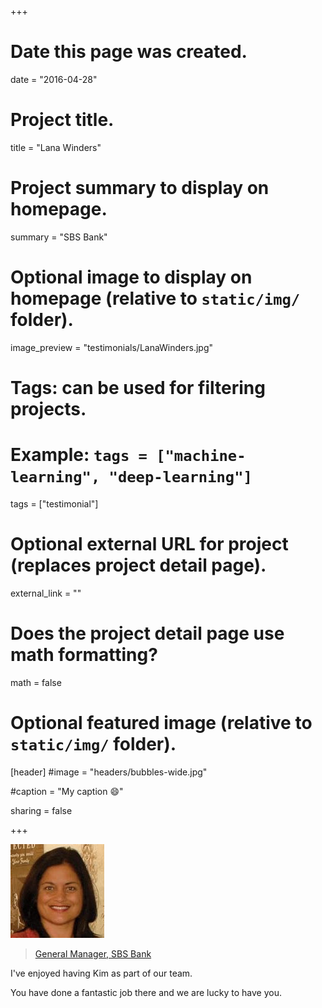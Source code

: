 +++
# Date this page was created.
date = "2016-04-28"

# Project title.
title = "Lana Winders"

# Project summary to display on homepage.
summary = "SBS Bank"

# Optional image to display on homepage (relative to `static/img/` folder).
image_preview = "testimonials/LanaWinders.jpg"

# Tags: can be used for filtering projects.
# Example: `tags = ["machine-learning", "deep-learning"]`
tags = ["testimonial"]

# Optional external URL for project (replaces project detail page).
external_link = ""

# Does the project detail page use math formatting?
math = false

# Optional featured image (relative to `static/img/` folder).
[header]
#image = "headers/bubbles-wide.jpg"

#caption = "My caption :smile:"

sharing = false

+++

<img class="testimonial-img-bordered" src="../../img/testimonials/LanaWinders.jpg">

> [General Manager, SBS Bank](../portfolio-sbs)

I've enjoyed having Kim as part of our team.

You have done a fantastic job there and we are lucky to have you.
